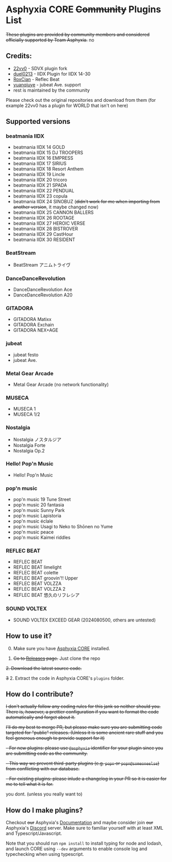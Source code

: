 # Asphyxia CORE ~~Community~~ Plugins List

~~These plugins are provided by community members and considered officially supported by Team Asphyxia.~~ no

## Credits:
- [22vv0](https://github.com/22vv0?tab=repositories) - SDVX plugin fork
- [duel0213](https://github.com/duel0213?tab=repositories) - IIDX Plugin for IIDX 14-30
- [RoxCian](https://github.com/RoxCian?tab=repositories) - Reflec Beat
- [yuanqiuye](https://github.com/yuanqiuye?tab=repositories) - jubeat Ave. support
- rest is maintained by the community

Please check out the original repositories and download from them (for example 22vv0 has a plugin for WORLD that isn't on here)

## Supported versions
### beatmania IIDX
- beatmania IIDX 14 GOLD
- beatmania IIDX 15 DJ TROOPERS
- beatmania IIDX 16 EMPRESS
- beatmania IIDX 17 SIRIUS
- beatmania IIDX 18 Resort Anthem
- beatmania IIDX 19 Lincle
- beatmania IIDX 20 tricoro
- beatmania IIDX 21 SPADA
- beatmania IIDX 22 PENDUAL
- beatmania IIDX 23 copula
- beatmania IIDX 24 SINOBUZ (~~didn't work for me when importing from another version~~, it maybe changed now)
- beatmania IIDX 25 CANNON BALLERS
- beatmania IIDX 26 ROOTAGE
- beatmania IIDX 27 HEROIC VERSE
- beatmania IIDX 28 BISTROVER
- beatmania IIDX 29 CastHour
- beatmania IIDX 30 RESIDENT

### BeatStream
- BeatStream アニムトライヴ

### DanceDanceRevolution
- DanceDanceRevolution Ace
- DanceDanceRevolution A20

### GITADORA
- GITADORA Matixx
- GITADORA Exchain
- GITADORA NEX+AGE

### jubeat
- jubeat festo
- jubeat Ave.

### Metal Gear Arcade
- Metal Gear Arcade (no network functionality)

### MUSECA
- MUSECA 1
- MUSECA 1/2

### Nostalgia
- Nostalgia ノスタルジア
- Nostalgia Forte
- Nostalgia Op.2

### Hello! Pop'n Music
- Hello! Pop'n Music

### pop'n music
- pop'n music 19 Tune Street
- pop'n music 20 fantasia
- pop'n music Sunny Park
- pop'n music Lapistoria
- pop'n music éclale
- pop'n music Usagi to Neko to Shōnen no Yume
- pop'n music peace
- pop'n music Kaimei riddles

### REFLEC BEAT
- REFLEC BEAT
- REFLEC BEAT limelight
- REFLEC BEAT colette
- REFLEC BEAT groovin'!! Upper
- REFLEC BEAT VOLZZA
- REFLEC BEAT VOLZZA 2
- REFLEC BEAT 悠久のリフレシア

### SOUND VOLTEX
- SOUND VOLTEX EXCEED GEAR (2024080500, others are untested)



## How to use it?

0. Make sure you have [Asphyxia CORE](https://asphyxia-core.github.io/) installed.

2. ~~Go to [Releases](https://github.com/asphyxia-core/plugins/releases) page.~~ Just clone the repo

~~2. Download the latest source code.~~

~~3~~ 2. Extract the code in Asphyxia CORE's `plugins` folder.

## How do I contribute?

~~I don't actually follow any coding rules for this jank so neither should you. There is, however, a prettier configuration if you want to format the code automatically and forget about it.~~

~~I'll do my best to merge PR, but please make sure you are submitting code targeted for "public" releases. (Unless it is some ancient rare stuff and you feel generous enough to provide support for it)~~

~~- For new plugins: please use `@asphyxia` identifier for your plugin since you are submitting code as the community.~~

~~- This way we prevent third-party plugins (e.g. `popn` or `popn@someoneelse`) from conflicting with our database.~~

~~- For existing plugins: please inlude a changelog in your PR so it is easier for me to tell what it is for.~~

you dont. (unless you really want to)

## How do I make plugins?

Checkout ~~our~~ Asphyxia's [Documentation](https://asphyxia-core.github.io/typedoc/) and maybe consider join ~~our~~ Asphyxia's [Discord](https://discord.gg/3TW3BDm) server. Make sure to familiar yourself with at least XML and Typescript/Javascript.

Note that you should run `npm install` to install typing for node and lodash, and launch CORE using `--dev` arguments to enable console log and typechecking when using typescript.

